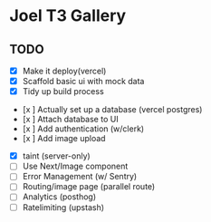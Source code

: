 # Joel T3 Gallery

## TODO

- [x] Make it deploy(vercel)
- [x] Scaffold basic ui with mock data
- [x] Tidy up build process
- [x ] Actually set up a database (vercel postgres)
- [x ] Attach database to UI
- [x ] Add authentication (w/clerk)
- [x ] Add image upload
- [x] taint (server-only)
- [ ] Use Next/Image component
- [ ] Error Management (w/ Sentry)
- [ ] Routing/image page (parallel route)
- [ ] Analytics (posthog)
- [ ] Ratelimiting (upstash)
